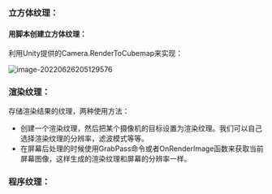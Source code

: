 ### 立方体纹理：

#### 用脚本创建立方体纹理：

利用Unity提供的Camera.RenderToCubemap来实现：

![image-20220626205129576](C:\Users\huangxuemei\AppData\Roaming\Typora\typora-user-images\image-20220626205129576.png)

### 渲染纹理：

存储渲染结果的纹理，两种使用方法：

- 创建一个渲染纹理，然后把某个摄像机的目标设置为渲染纹理。我们可以自己选择渲染纹理的分辨率，滤波模式等等。
- 在屏幕后处理的时候使用GrabPass命令或者OnRenderImage函数来获取当前屏幕图像，这样生成的渲染纹理和屏幕的分辨率一样。

### 程序纹理：